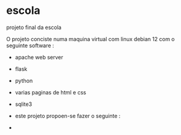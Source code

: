# escola
projeto final da escola


O projeto conciste numa maquina virtual com linux debian 12
com o seguinte software :

- apache web server
- flask
- python
- varias paginas de html e css
- sqlite3

- este projeto propoen-se fazer o seguinte :
- 

